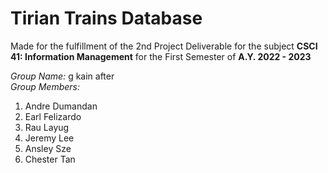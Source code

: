 # Tirian Trains Database

Made for the fulfillment of the 2nd Project Deliverable for the subject **CSCI 41: Information Management** for the First Semester of **A.Y. 2022 - 2023**

*Group Name:* g kain after  
*Group Members:*
1. Andre Dumandan
2. Earl Felizardo
3. Rau Layug
4. Jeremy Lee
5. Ansley Sze
6. Chester Tan
